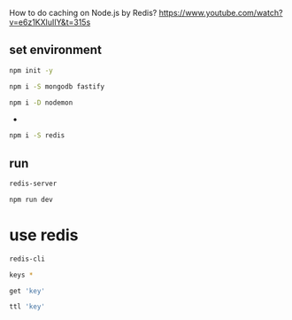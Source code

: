 How to do caching on Node.js by Redis?
https://www.youtube.com/watch?v=e6z1KXluIIY&t=315s

## set environment

```bash
npm init -y
```

```bash
npm i -S mongodb fastify 
```

```bash
npm i -D nodemon 
```

-

```bash
npm i -S redis
```

## run 

```bash
redis-server
```

```bash
npm run dev
```

# use redis

```bash
redis-cli
```

```bash
keys *
```

```bash
get 'key'
```

```bash
ttl 'key'
```
